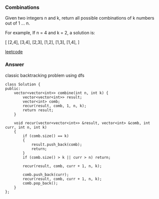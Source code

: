 ### Combinations
Given two integers n and k, return all possible combinations of k numbers out of 1 ... n.

For example,
If n = 4 and k = 2, a solution is:

[
  [2,4],
  [3,4],
  [2,3],
  [1,2],
  [1,3],
  [1,4],
]

[leetcode](https://leetcode.com/problems/combinations/description/)

### Answer 
classic backtracking problem using dfs

	class Solution {
	public:
	    vector<vector<int>> combine(int n, int k) {
	        vector<vector<int>> result;
	        vector<int> comb;
	        recur(result, comb, 1, n, k);
	        return result;
	    }
	    
	    void recur(vector<vector<int>> &result, vector<int> &comb, int curr, int n, int k)
	    {
	        if (comb.size() == k) 
	        {
	            result.push_back(comb);
	            return;
	        }
	        if (comb.size() > k || curr > n) return;
	        
	        recur(result, comb, curr + 1, n, k);
	        
	        comb.push_back(curr);
	        recur(result, comb, curr + 1, n, k);
	        comb.pop_back();
	    }
	};